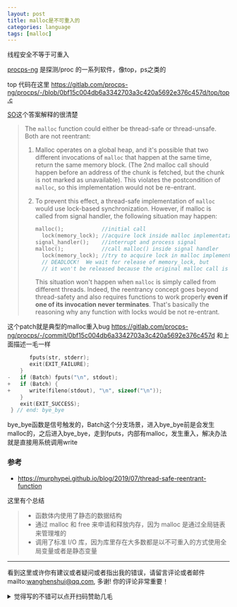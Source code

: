 ```yaml
---
layout: post
title: malloc是不可重入的
categories: language
tags: [malloc]
---
```


线程安全不等于可重入

<!-- more -->

[procps-ng](https://gitlab.com/procps-ng) 是探测/proc 的一系列软件，像top，ps之类的



top 代码在这里 https://gitlab.com/procps-ng/procps/-/blob/0bf15c004db6a3342703a3c420a5692e376c457d/top/top.c 

[SO](https://stackoverflow.com/questions/3941271/why-are-malloc-and-printf-said-as-non-reentrant)这个答案解释的很清楚

> The `malloc` function could either be thread-safe or thread-unsafe.  Both are not reentrant:
>
> 1. Malloc operates on a global heap, and it's possible that two different invocations of `malloc` that happen at the same time, return the same memory block. (The 2nd  malloc call should happen before an address of the chunk is fetched, but the chunk is not marked as unavailable).  This violates the  postcondition of `malloc`, so this implementation would not be re-entrant.
>
> 2. To prevent this effect, a thread-safe implementation of `malloc` would use lock-based synchronization.  However, if malloc is called from signal handler, the following situation may happen: 
>
>    ```c
>    malloc();            //initial call
>      lock(memory_lock); //acquire lock inside malloc implementation
>    signal_handler();    //interrupt and process signal
>    malloc();            //call malloc() inside signal handler
>      lock(memory_lock); //try to acquire lock in malloc implementation
>      // DEADLOCK!  We wait for release of memory_lock, but 
>      // it won't be released because the original malloc call is interrupted
>    ```
>
>    This situation won't happen when `malloc` is simply called from different threads.  Indeed, the reentrancy concept goes beyond  thread-safety and also requires functions to work properly **even if one of its invocation never terminates**. That's basically the reasoning why any function with locks would be not re-entrant.



这个patch就是典型的malloc重入bug https://gitlab.com/procps-ng/procps/-/commit/0bf15c004db6a3342703a3c420a5692e376c457d 和上面描述一毛一样



```c
       fputs(str, stderr);
       exit(EXIT_FAILURE);
    }
-   if (Batch) fputs("\n", stdout);
+   if (Batch) {
+      write(fileno(stdout), "\n", sizeof("\n"));
    }
    exit(EXIT_SUCCESS);
 } // end: bye_bye
```

bye_bye函数是信号触发的，Batch这个分支场景，进入bye_bye前是会发生malloc的，之后进入bye_bye，走到fputs，内部有malloc，发生重入，解决办法就是直接用系统调用write

### 参考

- https://murphypei.github.io/blog/2019/07/thread-safe-reentrant-function

这里有个总结

> - 函数体内使用了静态的数据结构
> - 通过 malloc 和 free 来申请和释放内存，因为 malloc 是通过全局链表来管理堆的
> - 调用了标准 I/O 库，因为库里存在大多数都是以不可重入的方式使用全局变量或者是静态变量




---

看到这里或许你有建议或者疑问或者指出我的错误，请留言评论或者邮件mailto:wanghenshui@qq.com, 多谢!  你的评论非常重要！

<details>
<summary>觉得写的不错可以点开扫码赞助几毛</summary>
<img src="https://wanghenshui.github.io/assets/wepay.png" alt="微信转账">
</details>

